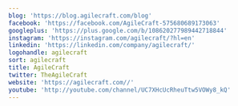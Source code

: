 ```yaml
---
blog: 'https://blog.agilecraft.com/blog'
facebook: 'https://facebook.com/AgileCraft-575680689173063'
googleplus: 'https://plus.google.com/b/108620277989442718844'
instagram: 'https://instagram.com/agilecraft/?hl=en'
linkedin: 'https://linkedin.com/company/agilecraft/'
logohandle: agilecraft
sort: agilecraft
title: AgileCraft
twitter: TheAgileCraft
website: 'https://agilecraft.com//'
youtube: 'http://youtube.com/channel/UC7XHcUcRheuTtw5VOWy8_kQ'
---
```


